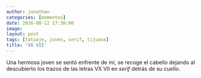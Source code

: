 ```yaml
---
author: jonathan
categories: [momentos]
date: 2016-08-12 17:30:00
image: 
layout: post
tags: [tatuaje, joven, serif, tijuana]
title: 'VX VII'
---
```


Una hermosa joven se sentó enfrente de mí, se recoge el cabello dejando al descubierto los trazos de las letras VX VII en *serif* detrás de su cuello.
